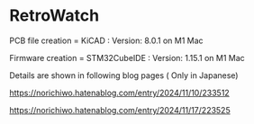 # RetroWatch

PCB file creation = KiCAD : Version: 8.0.1 on M1 Mac

Firmware creation = STM32CubeIDE : Version: 1.15.1 on M1 Mac


Details are shown in following blog pages ( Only in Japanese)

https://norichiwo.hatenablog.com/entry/2024/11/10/233512

https://norichiwo.hatenablog.com/entry/2024/11/17/223525
